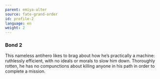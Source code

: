 ```yaml
---
parent: emiya-alter
source: fate-grand-order
id: profile-2
language: en
weight: 2
---
```


### Bond 2

This nameless antihero likes to brag about how he’s practically a machine: ruthlessly efficient, with no ideals or morals to slow him down.
Thoroughly rotten, he has no compunctions about killing anyone in his path in order to complete a mission.
